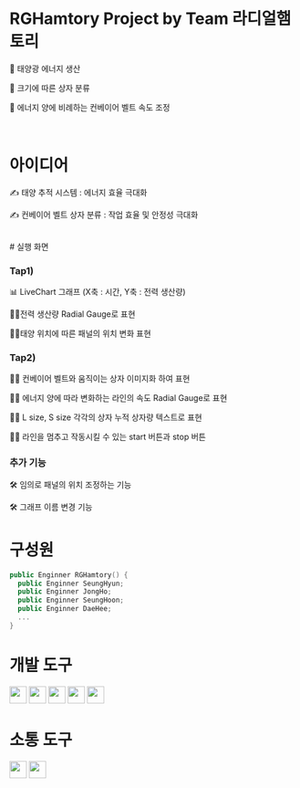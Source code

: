 
# RGHamtory Project by Team 라디얼햄토리


🔎 태양광 에너지 생산

🔎 크기에 따른 상자 분류

🔎 에너지 양에 비례하는 컨베이어 벨트 속도 조정

<br>

# 아이디어

✍ 태양 추적 시스템 : 에너지 효율 극대화

✍ 컨베이어 벨트 상자 분류 : 작업 효율 및 안정성 극대화

<br>
# 실행 화면

### Tap1)

📊 LiveChart 그래프 (X축 : 시간, Y축 : 전력 생산량)

🙋‍♂️전력 생산량 Radial Gauge로 표현

🙋‍♀️태양 위치에 따른 패널의 위치 변화 표현

### Tap2)


🙋‍♀️ 컨베이어 벨트와 움직이는 상자 이미지화 하여 표현

🙋‍♂️ 에너지 양에 따라 변화하는 라인의 속도 Radial Gauge로 표현

🙋‍♀️ L size, S size 각각의 상자 누적 상자량 텍스트로 표현

🙋‍♂️ 라인을 멈추고 작동시킬 수 있는 start 버튼과 stop 버튼

### 추가 기능

🛠️	임의로 패널의 위치 조정하는 기능

🛠️	그래프 이름 변경 기능





# 구성원
```swift
public Enginner RGHamtory() {
  public Enginner SeungHyun;
  public Enginner JongHo;
  public Enginner SeungHoon;
  public Enginner DaeHee;
  ...
}
```




# 개발 도구

<img src ="https://img.shields.io/badge/-C%23-000000?logo=Csharp&style=flat" style="height: 30px;">
<img src="https://img.shields.io/badge/-WPF-0078D7?style=flat&logo=windows&logoColor=white" style="height: 30px;">
<img src="https://img.shields.io/badge/-LiveChart-0078D7?style=flat&logo=windows&logoColor=white" style="height: 30px;">
<img src="https://img.shields.io/badge/-WG5000-0078D7?style=flat&logo=windows&logoColor=white" style="height: 30px;">
<img src="https://img.shields.io/badge/-PyCharm-0078D7?style=flat&logo=windows&logoColor=white" style="height: 30px;">


# 소통 도구

<img src ="https://img.shields.io/badge/github-181717?logo=github&style=flat" style="height: 30px;">
<img src ="https://img.shields.io/badge/slack-4A154B?logo=slack&style=flat" style="height: 30px;">
